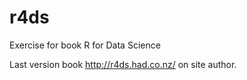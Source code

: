 # r4ds
Exercise for book R for Data Science

Last version book http://r4ds.had.co.nz/ on site author.
